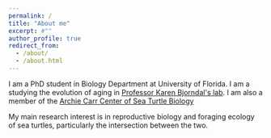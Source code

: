 ```yaml
---
permalink: /
title: "About me"
excerpt: #""
author_profile: true
redirect_from: 
  - /about/
  - /about.html
---
```



I am a PhD student in Biology Department at University of Florida. I am a studying the evolution of aging in [Professor Karen Bjorndal's lab](https://biology.ufl.edu/bjorndal/). I am also a member of the [Archie Carr Center of Sea Turtle Biology](https://accstr.ufl.edu/)

My main research interest is in reproductive biology and foraging ecology of sea turtles, particularly the intersection between the two.